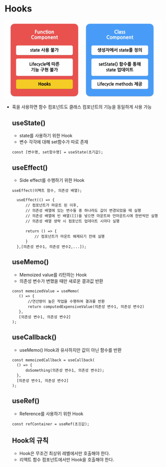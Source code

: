 # Hooks

![Alt text](image.png)

- 훅을 사용하면 함수 컴포넌트도 클래스 컴포넌트의 기능을 동일하게 사용 가능

  ## useState()

  - state를 사용하기 위한 Hook
  - 변수 각각에 대해 set함수가 따로 존재

  ```
  const [변수명, set함수명] = useState(초기값);
  ```

  ## useEffect()

  - Side effect를 수행하기 위한 Hook

  ```
  useEffect(이펙트 함수, 의존성 배열);
  ```

  ```
    useEffect(() => {
        // 컴포넌트가 마운트 된 이후,
        // 의존성 배열에 있는 변수들 중 하나라도 값이 변경되었을 때 실행
        // 의존성 배열에 빈 배열([])을 넣으면 마운트와 언마운트시에 한번씩만 실행
        // 의존성 배열 생략 시 컴포넌트 업데이트 시마다 실행

        return () => {
            // 컴포넌트가 마운트 해제되기 전에 실행
        }
    },[의존성 변수1, 의존성 변수2,...]);
  ```

  ## useMemo()

  - Memoized value를 리턴하는 Hook
  - 의존성 변수가 변했을 때만 새로운 결과값 반환

  ```
  const memoizedValue = useMemo(
     () => {
         //연산량이 높은 작업을 수행하여 결과를 반환
         return computedExpensiveValue(의존성 변수1, 의존성 변수2)
     },
     [의존성 변수1, 의존성 변수2]
  );
  ```

  ## useCallback()

  - useMemo() Hook과 유사하지만 값이 아닌 함수를 반환

  ```
  const memoizedCallback = useCallback(
    () => {
        doSomething(의존성 변수1, 의존성 변수2);
    },
    [의존성 변수1, 의존성 변수2]
  );
  ```

  ## useRef()

  - Reference를 사용하기 위한 Hook

  ```
  const refContainer = useRef(초깃값);
  ```

  ## Hook의 규칙

  - Hook은 무조건 최상위 레벨에서만 호출해야 한다.
  - 리액트 함수 컴포넌트에서만 Hook을 호출해야 한다.
